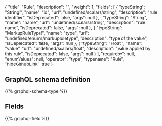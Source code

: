 {
  "title": "Rule",
  "description": "",
  "weight": 1,
  "fields": [
    {
      "typeString": "String!",
      "name": "id",
      "url": "undefined/scalars/string",
      "description": "rule identifier",
      "isDeprecated": false,
      "args": null
    },
    {
      "typeString": "String",
      "name": "name",
      "url": "undefined/scalars/string",
      "description": "rule name",
      "isDeprecated": false,
      "args": null
    },
    {
      "typeString": "MarkupRuleType!",
      "name": "type",
      "url": "undefined/enums/markupruletype",
      "description": "type of the value",
      "isDeprecated": false,
      "args": null
    },
    {
      "typeString": "Float!",
      "name": "value",
      "url": "undefined/scalars/float",
      "description": "value applied by this rule",
      "isDeprecated": false,
      "args": null
    }
  ],
  "requireby": null,
  "enumValues": null,
  "operator": "type",
  "typename": "Rule",
  "hideGithubLink": true
}
## GraphQL schema definition

{{% graphql-schema-type %}}

## Fields

{{% graphql-field %}}

